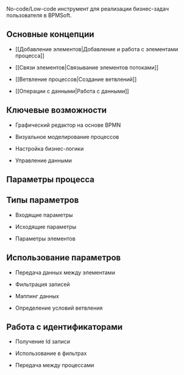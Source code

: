 No-code/Low-code инструмент для реализации бизнес-задач пользователя в BPMSoft.
## Основные концепции

- [[Добавление элементов|Добавление и работа с элементами процесса]]

- [[Связи элементов|Связывание элементов потоками]]

- [[Ветвление процессов|Создание ветвлений]]

- [[Операции с данными|Работа с данными]]

## Ключевые возможности

- Графический редактор на основе BPMN

- Визуальное моделирование процессов

- Настройка бизнес-логики

- Управление данными

## Параметры процесса

  

## Типы параметров

- Входящие параметры

- Исходящие параметры

- Параметры элементов

## Использование параметров

- Передача данных между элементами

- Фильтрация записей

- Маппинг данных

- Определение условий ветвления

## Работа с идентификаторами

- Получение Id записи

- Использование в фильтрах

- Передача между процессами

